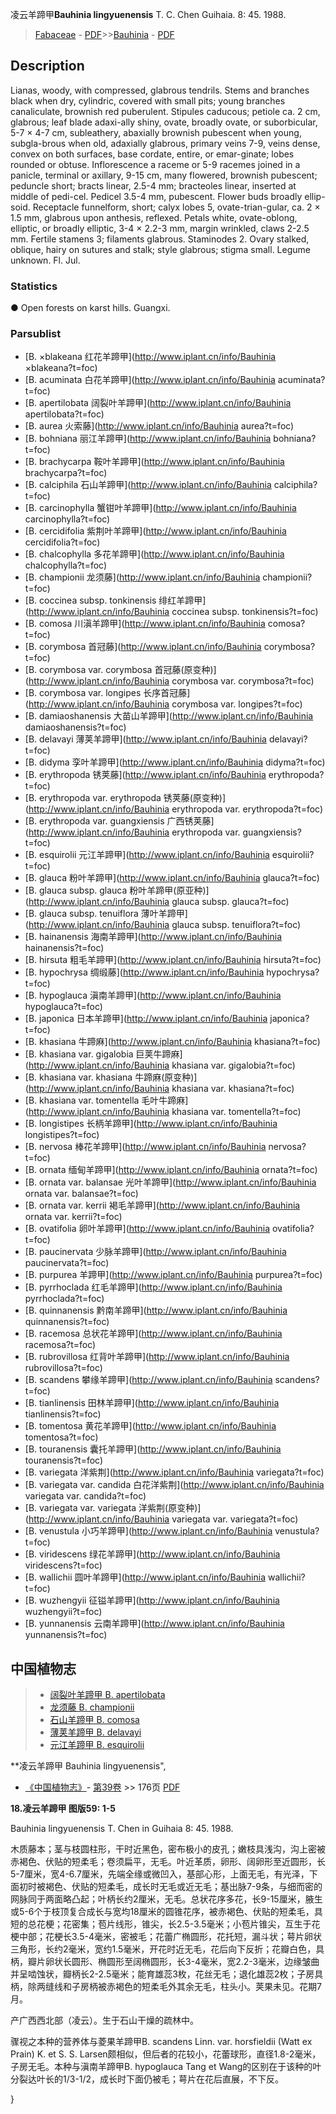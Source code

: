 凌云羊蹄甲**Bauhinia lingyuenensis** T. C. Chen Guihaia. 8: 45. 1988.

> [Fabaceae](http://www.iplant.cn/info/Fabaceae?t=foc) - [PDF](http://www.iplant.cn/foc/pdf/Fabaceae.pdf)>>[Bauhinia](http://www.iplant.cn/info/Bauhinia?t=foc) - [PDF](http://www.iplant.cn/foc/pdf/Bauhinia.pdf)

## Description

Lianas, woody, with compressed, glabrous tendrils. Stems and branches black when dry, cylindric, covered with small pits; young branches canaliculate, brownish red puberulent. Stipules caducous; petiole ca. 2 cm, glabrous; leaf blade adaxi-ally shiny, ovate, broadly ovate, or suborbicular, 5-7 × 4-7 cm, subleathery, abaxially brownish pubescent when young, subgla-brous when old, adaxially glabrous, primary veins 7-9, veins dense, convex on both surfaces, base cordate, entire, or emar-ginate; lobes rounded or obtuse. Inflorescence a raceme or 5-9 racemes joined in a panicle, terminal or axillary, 9-15 cm, many flowered, brownish pubescent; peduncle short; bracts linear, 2.5-4 mm; bracteoles linear, inserted at middle of pedi-cel. Pedicel 3.5-4 mm, pubescent. Flower buds broadly ellip-soid. Receptacle funnelform, short; calyx lobes 5, ovate-trian-gular, ca. 2 × 1.5 mm, glabrous upon anthesis, reflexed. Petals white, ovate-oblong, elliptic, or broadly elliptic, 3-4 × 2.2-3 mm, margin wrinkled, claws 2-2.5 mm. Fertile stamens 3; filaments glabrous. Staminodes 2. Ovary stalked, oblique, hairy on sutures and stalk; style glabrous; stigma small. Legume unknown. Fl. Jul.

### Statistics
● Open forests on karst hills. Guangxi.



### Parsublist

* [B.  ×blakeana  红花羊蹄甲](http://www.iplant.cn/info/Bauhinia ×blakeana?t=foc)
* [B.  acuminata  白花羊蹄甲](http://www.iplant.cn/info/Bauhinia acuminata?t=foc)
* [B.  apertilobata  阔裂叶羊蹄甲](http://www.iplant.cn/info/Bauhinia apertilobata?t=foc)
* [B.  aurea  火索藤](http://www.iplant.cn/info/Bauhinia aurea?t=foc)
* [B.  bohniana  丽江羊蹄甲](http://www.iplant.cn/info/Bauhinia bohniana?t=foc)
* [B.  brachycarpa  鞍叶羊蹄甲](http://www.iplant.cn/info/Bauhinia brachycarpa?t=foc)
* [B.  calciphila  石山羊蹄甲](http://www.iplant.cn/info/Bauhinia calciphila?t=foc)
* [B.  carcinophylla  蟹钳叶羊蹄甲](http://www.iplant.cn/info/Bauhinia carcinophylla?t=foc)
* [B.  cercidifolia  紫荆叶羊蹄甲](http://www.iplant.cn/info/Bauhinia cercidifolia?t=foc)
* [B.  chalcophylla  多花羊蹄甲](http://www.iplant.cn/info/Bauhinia chalcophylla?t=foc)
* [B.  championii  龙须藤](http://www.iplant.cn/info/Bauhinia championii?t=foc)
* [B.  coccinea subsp. tonkinensis  绯红羊蹄甲](http://www.iplant.cn/info/Bauhinia coccinea subsp. tonkinensis?t=foc)
* [B.  comosa  川滇羊蹄甲](http://www.iplant.cn/info/Bauhinia comosa?t=foc)
* [B.  corymbosa  首冠藤](http://www.iplant.cn/info/Bauhinia corymbosa?t=foc)
* [B.  corymbosa var. corymbosa  首冠藤(原变种)](http://www.iplant.cn/info/Bauhinia corymbosa var. corymbosa?t=foc)
* [B.  corymbosa var. longipes  长序首冠藤](http://www.iplant.cn/info/Bauhinia corymbosa var. longipes?t=foc)
* [B.  damiaoshanensis  大苗山羊蹄甲](http://www.iplant.cn/info/Bauhinia damiaoshanensis?t=foc)
* [B.  delavayi  薄荚羊蹄甲](http://www.iplant.cn/info/Bauhinia delavayi?t=foc)
* [B.  didyma  孪叶羊蹄甲](http://www.iplant.cn/info/Bauhinia didyma?t=foc)
* [B.  erythropoda  锈荚藤](http://www.iplant.cn/info/Bauhinia erythropoda?t=foc)
* [B.  erythropoda var. erythropoda  锈荚藤(原变种)](http://www.iplant.cn/info/Bauhinia erythropoda var. erythropoda?t=foc)
* [B.  erythropoda var. guangxiensis  广西锈荚藤](http://www.iplant.cn/info/Bauhinia erythropoda var. guangxiensis?t=foc)
* [B.  esquirolii  元江羊蹄甲](http://www.iplant.cn/info/Bauhinia esquirolii?t=foc)
* [B.  glauca  粉叶羊蹄甲](http://www.iplant.cn/info/Bauhinia glauca?t=foc)
* [B.  glauca subsp. glauca  粉叶羊蹄甲(原亚种)](http://www.iplant.cn/info/Bauhinia glauca subsp. glauca?t=foc)
* [B.  glauca subsp. tenuiflora  薄叶羊蹄甲](http://www.iplant.cn/info/Bauhinia glauca subsp. tenuiflora?t=foc)
* [B.  hainanensis  海南羊蹄甲](http://www.iplant.cn/info/Bauhinia hainanensis?t=foc)
* [B.  hirsuta  粗毛羊蹄甲](http://www.iplant.cn/info/Bauhinia hirsuta?t=foc)
* [B.  hypochrysa  绸缎藤](http://www.iplant.cn/info/Bauhinia hypochrysa?t=foc)
* [B.  hypoglauca  滇南羊蹄甲](http://www.iplant.cn/info/Bauhinia hypoglauca?t=foc)
* [B.  japonica  日本羊蹄甲](http://www.iplant.cn/info/Bauhinia japonica?t=foc)
* [B.  khasiana  牛蹄麻](http://www.iplant.cn/info/Bauhinia khasiana?t=foc)
* [B.  khasiana var. gigalobia  巨荚牛蹄麻](http://www.iplant.cn/info/Bauhinia khasiana var. gigalobia?t=foc)
* [B.  khasiana var. khasiana  牛蹄麻(原变种)](http://www.iplant.cn/info/Bauhinia khasiana var. khasiana?t=foc)
* [B.  khasiana var. tomentella  毛叶牛蹄麻](http://www.iplant.cn/info/Bauhinia khasiana var. tomentella?t=foc)
* [B.  longistipes  长柄羊蹄甲](http://www.iplant.cn/info/Bauhinia longistipes?t=foc)
* [B.  nervosa  棒花羊蹄甲](http://www.iplant.cn/info/Bauhinia nervosa?t=foc)
* [B.  ornata  缅甸羊蹄甲](http://www.iplant.cn/info/Bauhinia ornata?t=foc)
* [B.  ornata var. balansae  光叶羊蹄甲](http://www.iplant.cn/info/Bauhinia ornata var. balansae?t=foc)
* [B.  ornata var. kerrii  褐毛羊蹄甲](http://www.iplant.cn/info/Bauhinia ornata var. kerrii?t=foc)
* [B.  ovatifolia  卵叶羊蹄甲](http://www.iplant.cn/info/Bauhinia ovatifolia?t=foc)
* [B.  paucinervata  少脉羊蹄甲](http://www.iplant.cn/info/Bauhinia paucinervata?t=foc)
* [B.  purpurea  羊蹄甲](http://www.iplant.cn/info/Bauhinia purpurea?t=foc)
* [B.  pyrrhoclada  红毛羊蹄甲](http://www.iplant.cn/info/Bauhinia pyrrhoclada?t=foc)
* [B.  quinnanensis  黔南羊蹄甲](http://www.iplant.cn/info/Bauhinia quinnanensis?t=foc)
* [B.  racemosa  总状花羊蹄甲](http://www.iplant.cn/info/Bauhinia racemosa?t=foc)
* [B.  rubrovillosa  红背叶羊蹄甲](http://www.iplant.cn/info/Bauhinia rubrovillosa?t=foc)
* [B.  scandens  攀缘羊蹄甲](http://www.iplant.cn/info/Bauhinia scandens?t=foc)
* [B.  tianlinensis  田林羊蹄甲](http://www.iplant.cn/info/Bauhinia tianlinensis?t=foc)
* [B.  tomentosa  黄花羊蹄甲](http://www.iplant.cn/info/Bauhinia tomentosa?t=foc)
* [B.  touranensis  囊托羊蹄甲](http://www.iplant.cn/info/Bauhinia touranensis?t=foc)
* [B.  variegata  洋紫荆](http://www.iplant.cn/info/Bauhinia variegata?t=foc)
* [B.  variegata var. candida  白花洋紫荆](http://www.iplant.cn/info/Bauhinia variegata var. candida?t=foc)
* [B.  variegata var. variegata  洋紫荆(原变种)](http://www.iplant.cn/info/Bauhinia variegata var. variegata?t=foc)
* [B.  venustula  小巧羊蹄甲](http://www.iplant.cn/info/Bauhinia venustula?t=foc)
* [B.  viridescens  绿花羊蹄甲](http://www.iplant.cn/info/Bauhinia viridescens?t=foc)
* [B.  wallichii  圆叶羊蹄甲](http://www.iplant.cn/info/Bauhinia wallichii?t=foc)
* [B.  wuzhengyii  征镒羊蹄甲](http://www.iplant.cn/info/Bauhinia wuzhengyii?t=foc)
* [B.  yunnanensis  云南羊蹄甲](http://www.iplant.cn/info/Bauhinia yunnanensis?t=foc)


## 中国植物志

> * [阔裂叶羊蹄甲  B.  apertilobata](Bauhinia-apertilobata-阔裂叶羊蹄甲.md)
> * [龙须藤  B.  championii](Bauhinia-championii-龙须藤.md)
> * [石山羊蹄甲  B.  comosa](Bauhinia-comosa-川滇羊蹄甲.md)
> * [薄荚羊蹄甲  B.  delavayi](Bauhinia-delavayi-薄荚羊蹄甲.md)
> * [元江羊蹄甲  B.  esquirolii](Bauhinia-esquirolii-元江羊蹄甲.md)


**凌云羊蹄甲 Bauhinia lingyuenensis",



* [《中国植物志》](http://www.iplant.cn/frps)- [第39卷](http://www.iplant.cn/frps/vol/39) >> 176页 [PDF](http://www.iplant.cn/frps/pdf/39/176.PDF)


**18.凌云羊蹄甲 图版59: 1-5**

Bauhinia lingyuenensis T. Chen in Guihaia 8: 45. 1988.

木质藤本；茎与枝圆柱形，干时近黑色，密布极小的皮孔；嫩枝具浅沟，沟上密被赤褐色、伏贴的短柔毛；卷须扁平，无毛。叶近革质，卵形、阔卵形至近圆形，长5-7厘米，宽4-6.7厘米，先端全缘或微凹入，基部心形，上面无毛，有光泽，下面初时被褐色、伏贴的短柔毛，成长时无毛或近无毛；基出脉7-9条，与细而密的网脉同于两面略凸起；叶柄长约2厘米，无毛。总状花序多花，长9-15厘米，腋生或5-6个于枝顶复合成长与宽均18厘米的圆锥花序，被赤褐色、伏贴的短柔毛，具短的总花梗；花密集；苞片线形，锥尖，长2.5-3.5毫米；小苞片锥尖，互生于花梗中部；花梗长3.5-4毫米，密被毛；花蕾广椭圆形，花托短，漏斗状；萼片卵状三角形，长约2毫米，宽约1.5毫米，开花时近无毛，花后向下反折；花瓣白色，具柄，瓣片卵状长圆形、椭圆形至阔椭圆形，长3-4毫米，宽2.2-3毫米，边缘皱曲并呈啮蚀状，瓣柄长2-2.5毫米；能育雄蕊3枚，花丝无毛；退化雄蕊2枚；子房具柄，除两缝线和子房柄被赤褐色的短柔毛外其余无毛，柱头小。荚果未见。花期7月。

产广西西北部（凌云）。生于石山干燥的疏林中。

骤视之本种的营养体与菱果羊蹄甲B. scandens Linn. var. horsfieldii (Watt ex Prain) K. et S. S. Larsen颇相似，但后者的花较小，花蕾球形，直径1.8-2毫米，子房无毛。本种与滇南羊蹄甲B. hypoglauca Tang et Wang的区别在于该种的叶分裂达叶长的1/3-1/2，成长时下面仍被毛；萼片在花后直展，不下反。



}